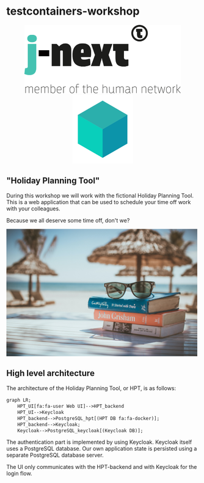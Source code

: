 # testcontainers-workshop

<p align="middle">
    <img src="logo.svg" height="180"/>
    <img src="testcontainers-logo.svg" height="180"/>
</p>    

## "Holiday Planning Tool"

During this workshop we will work with the fictional Holiday Planning Tool.
This is a web application that can be used to schedule your time off work with your colleagues.

Because we all deserve some time off, don't we?

<img src="holiday.jpg" width="500" />

## High level architecture
The architecture of the Holiday Planning Tool, or HPT, is as follows:


```mermaid
graph LR;
    HPT_UI[fa:fa-user Web UI]-->HPT_backend
    HPT_UI-->Keycloak
    HPT_backend-->PostgreSQL_hpt[(HPT DB fa:fa-docker)];
    HPT_backend-->Keycloak;
    Keycloak-->PostgreSQL_keycloak[(Keycloak DB)];
```

The authentication part is implemented by using Keycloak. Keycloak itself uses a PostgreSQL database.
Our own application state is persisted using a separate PostgreSQL database server.

The UI only communicates with the HPT-backend and with Keycloak for the login flow.

